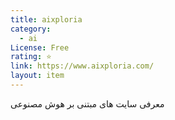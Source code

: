 ```yaml
---
title: aixploria
category:
  - ai
License: Free
rating: ⭐
link: https://www.aixploria.com/
layout: item
---
```


معرفی سایت های مبتنی بر هوش مصنوعی